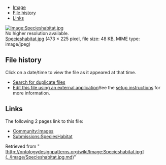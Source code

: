 * [Image](../Image/Specieshabitat.jpg.md#file)
* [File history](../Image/Specieshabitat.jpg.md#filehistory)
* [Links](../Image/Specieshabitat.jpg.md#filelinks)

[![Image:Specieshabitat.jpg](../../../images/6/63/Specieshabitat.jpg)](../../../images/6/63/Specieshabitat.jpg)  
No higher resolution available.  
[Specieshabitat.jpg](../../../images/6/63/Specieshabitat.jpg)‎ (473 × 225 pixel, file size: 48 KB, MIME type: image/jpeg)

## File history

Click on a date/time to view the file as it appeared at that time.



  
* [Search for duplicate files](http://ontologydesignpatterns.org/wiki/Special:FileDuplicateSearch/Specieshabitat.jpg "Special:FileDuplicateSearch/Specieshabitat.jpg")
* [Edit this file using an external application](http://ontologydesignpatterns.org/wiki/index.php?title=Image:Specieshabitat.jpg&action=edit&externaledit=true&mode=file "Image:Specieshabitat.jpg")See the [setup instructions](http://www.mediawiki.org/wiki/Manual:External_editors "http://www.mediawiki.org/wiki/Manual:External_editors") for more information.

## Links



The following 2 pages link to this file:


* [Community:Images](../Community/Images.md "Community:Images")
* [Submissions:SpeciesHabitat](../Submissions/SpeciesHabitat.md "Submissions:SpeciesHabitat")


Retrieved from "[http://ontologydesignpatterns.org/wiki/Image:Specieshabitat.jpg](../Image/Specieshabitat.jpg.md)"